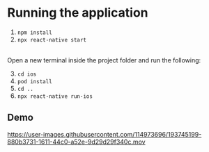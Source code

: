 # Running the application
1. `npm install`
2. `npx react-native start`

<br>Open a new terminal inside the project folder and run the following:

3. `cd ios`
4. `pod install`
5. `cd ..`
6. `npx react-native run-ios`

## Demo

https://user-images.githubusercontent.com/114973696/193745199-880b3731-1611-44c0-a52e-9d29d29f340c.mov

